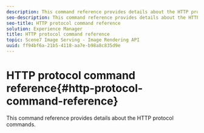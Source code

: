 ```yaml
---
description: This command reference provides details about the HTTP protocol commands.
seo-description: This command reference provides details about the HTTP protocol commands.
seo-title: HTTP protocol command reference
solution: Experience Manager
title: HTTP protocol command reference
topic: Scene7 Image Serving - Image Rendering API
uuid: ff94bf6a-21b5-4118-aa7e-b98a8c835d9e
---
```


# HTTP protocol command reference{#http-protocol-command-reference}

This command reference provides details about the HTTP protocol commands.

